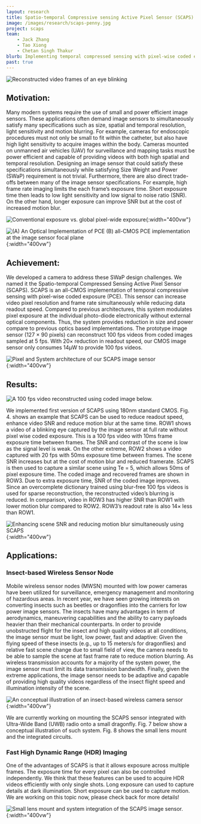 ```yaml
---
layout: research
title: Spatio-temporal Compressive sensing Active Pixel Sensor (SCAPS)
image: /images/research/scaps-penny.jpg
project: scaps
team:
    - Jack Zhang
    - Tao Xiong
    - Chetan Singh Thakur
blurb: Implementing temporal compressed sensing with pixel-wise coded exposure in an all-CMOS chip for high-framerate, low-power imaging.
past: true
---
```


![Reconstructed video frames of an eye blinking](/images/research/scaps-eye.png)

## Motivation:

Many modern systems require the use of small and power efficient image sensors. These applications often demand image sensors to simultaneously satisfy many specifications such as size, spatial and temporal resolution, light sensitivity and motion blurring. For example, cameras for endoscopic procedures must not only be small to fit within the catheter, but also have high light sensitivity to acquire images within the body. Cameras mounted on unmanned air vehicles (UAV) for surveillance and mapping tasks must be power efficient and capable of providing videos with both high spatial and temporal resolution. Designing an image sensor that could satisfy these specifications simultaneously while satisfying Size Weight and Power (SWaP) requirement is not trivial. Furthermore, there are also direct trade-offs between many of the image sensor specifications. For example, high frame rate imaging limits the each frame’s exposure time. Short exposure time then leads to low light sensitivity and low signal to noise ratio (SNR). On the other hand, longer exposure can improve SNR but at the cost of increased motion blur.

![Conventional exposure vs. global pixel-wide exposure](/images/research/scaps-block.png){:width="400vw"}


![(A) An Optical Implementation of PCE (B) all-CMOS PCE implementation at the image sensor focal plane](/images/research/scaps-diagram.png){:width="400vw"}

## Achievement:

We developed a camera to address these SWaP design challenges. We named it the Spatio-temporal Compressed Sensing Active Pixel Sensor (SCAPS). SCAPS is an all-CMOS implementation of temporal compressive sensing with pixel-wise coded exposure (PCE). This sensor can increase video pixel resolution and frame rate simultaneously while reducing data readout speed. Compared to previous architectures, this system modulates pixel exposure at the individual photo-diode electronically without external optical components. Thus, the system provides reduction in size and power compare to previous optics based implementations. The prototype image sensor (127 × 90 pixels) can reconstruct 100 fps videos from coded images sampled at 5 fps. With 20× reduction in readout speed, our CMOS image sensor only consumes 14μW to provide 100 fps videos.

![Pixel and System architecture of our SCAPS image sensor](/images/research/scaps-chip.png){:width="400vw"}

## Results:

![A 100 fps video reconstructed using coded image below.](/images/research/scaps-eye-video.gif)

We implemented first version of SCAPS using 180nm standard CMOS. Fig. 4. shows an example that SCAPS can be used to reduce readout speed, enhance video SNR and reduce motion blur at the same time. ROW1 shows a video of a blinking eye captured by the image sensor at full rate without pixel wise coded exposure. This is a 100 fps video with 10ms frame exposure time between frames. The SNR and contrast of the scene is low as the signal level is weak. On the other extreme, ROW2 shows a video captured with 20 fps with 50ms exposure time between frames. The scene SNR increases but at the cost of motion blur and reduced framerate. SCAPS is then used to capture a similar scene using Te = 5, which allows 50ms of pixel exposure time. The coded image and recovered frames are shown in ROW3. Due to extra exposure time, SNR of the coded image improves. Since an overcomplete dictionary trained using blur-free 100 fps videos is used for sparse reconstruction, the reconstructed video’s blurring is reduced. In comparison, video in ROW3 has higher SNR than ROW1 with lower motion blur compared to ROW2. ROW3’s readout rate is also 14× less than ROW1.

![Enhancing scene SNR and reducing motion blur simultaneously using SCAPS](/images/research/scaps-eye-video.jpg){:width="400vw"}

## Applications:

### Insect-based Wireless Sensor Node

Mobile wireless sensor nodes (MWSN) mounted with low power cameras have been utilized for surveillance, emergency management and monitoring of hazardous areas. In recent year, we have seen growing interests on converting insects such as beetles or dragonflies into the carriers for low power image sensors. The insects have many advantages in term of aerodynamics, maneuvering capabilities and the ability to carry payloads heavier than their mechanical counterparts. In order to provide unobstructed flight for the insect and high quality videos at all conditions, the image sensor must be light, low power, fast and adaptive: Given the flying speed of these insects (e.g., up to 15 meters/s for dragonflies) and relative fast scene change due to small field of view, the camera needs to be able to sample the scene at fast frame rate to reduce motion blurring. As wireless transmission accounts for a majority of the system power, the image sensor must limit its data transmission bandwidth. Finally, given the extreme applications, the image sensor needs to be adaptive and capable of providing high quality videos regardless of the insect flight speed and illumination intensity of the scene.

![An conceptual illustration of an insect-based wireless camera sensor](/images/research/scaps-dragonfly.png){:width="400vw"}

We are currently working on mounting the SCAPS sensor integrated with Ultra-Wide Band (UWB) radio onto a small dragonfly. Fig. 7 below show a conceptual illustration of such system. Fig. 8 shows the small lens mount and the integrated circuits.

### Fast High Dynamic Range (HDR) Imaging

One of the advantages of SCAPS is that it allows exposure across multiple frames. The exposure time for every pixel can also be controlled independently. We think that these features can be used to acquire HDR videos efficiently with only single shots. Long exposure can used to capture details at dark illumination. Short exposure can be used to capture motion. We are working on this topic now, please check back for more details!

![Small lens mount and system integration of the SCAPS image sensor.](/images/research/scaps-penny.jpg){:width="400vw"}

